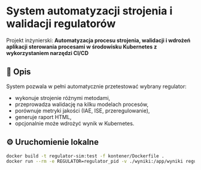 # System automatyzacji strojenia i walidacji regulatorów

Projekt inżynierski:
**Automatyzacja procesu strojenia, walidacji i wdrożeń aplikacji sterowania procesami w środowisku Kubernetes z wykorzystaniem narzędzi CI/CD**

## 🧠 Opis
System pozwala w pełni automatycznie przetestować wybrany regulator:
- wykonuje strojenie różnymi metodami,
- przeprowadza walidację na kilku modelach procesów,
- porównuje metryki jakości (IAE, ISE, przeregulowanie),
- generuje raport HTML,
- opcjonalnie może wdrożyć wynik w Kubernetes.

## ⚙️ Uruchomienie lokalne
```bash
docker build -t regulator-sim:test -f kontener/Dockerfile .
docker run --rm -e REGULATOR=regulator_pid -v ./wyniki:/app/wyniki regulator-sim:test
